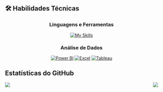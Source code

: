 ## 🛠 Habilidades Técnicas

<div align="center">

### Linguagens e Ferramentas
[![My Skills](https://skillicons.dev/icons?i=aws,azure,figma,html,css,git,github,kali,py,sklearn,mysql,matlab,tensorflow,vscode,linux&perline=8)](https://skillicons.dev)

### Análise de Dados
[![Power BI](https://img.shields.io/badge/Power_BI-F2C811?style=for-the-badge&logo=Power%20BI&logoColor=white)](https://powerbi.microsoft.com/)
[![Excel](https://img.shields.io/badge/Excel-217346?style=for-the-badge&logo=microsoft-excel&logoColor=white)](https://www.microsoft.com/pt-br/microsoft-365/excel)
[![Tableau](https://img.shields.io/badge/Tableau-E97627?style=for-the-badge&logo=Tableau&logoColor=white)](https://www.tableau.com/)

</div>

##  Estatísticas do GitHub


<div align="center" style="display: flex; justify-content: space-between; align-items: center;">
  <img src="https://github-readme-stats.vercel.app/api?username=JonasCandid0&theme=great-gatsby&show_icons=true&hide_border=true&count_private=true" />
  <img src="https://github-readme-stats.vercel.app/api/top-langs/?username=JonasCandid0&theme=great-gatsby&layout=compact&hide_border=true" />
</div>
